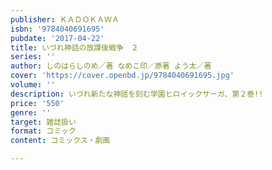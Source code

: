```yaml
---
publisher: ＫＡＤＯＫＡＷＡ
isbn: '9784040691695'
pubdate: '2017-04-22'
title: いづれ神話の放課後戦争　２
series: ''
author: しのはらしのめ／著 なめこ印／原著 よう太／著
cover: 'https://cover.openbd.jp/9784040691695.jpg'
volume: ''
description: いづれ新たな神話を刻む学園ヒロイックサーガ、第２巻!!
price: '550'
genre: ''
target: 雑誌扱い
format: コミック
content: コミックス・劇画

---
```

